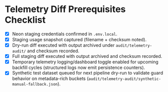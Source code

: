Telemetry Diff Prerequisites Checklist
======================================

- [x] Neon staging credentials confirmed in `.env.local`.
- [x] Staging usage snapshot captured (filename + checksum noted).
- [x] Dry-run diff executed with output archived under `audit/telemetry-audit/` and checksum recorded.
- [x] Full staging diff executed with output archived and checksum recorded.
- [x] Temporary telemetry logging/dashboard toggle enabled for upcoming backfill cycles (structured logs now emit persistence counters).
- [x] Synthetic test dataset queued for next pipeline dry-run to validate guard behavior on metadata-rich buckets (`audit/telemetry-audit/synthetic-manual-fallback.json`).

